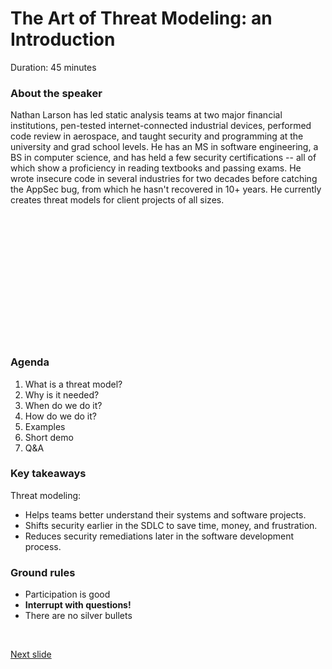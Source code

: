 # The Art of Threat Modeling: an Introduction
Duration: 45 minutes

### About the speaker

Nathan Larson has led static analysis teams at two major financial institutions, pen-tested internet-connected industrial devices, performed code review in aerospace, and taught security and programming at the university and grad school levels. He has an MS in software engineering, a BS in computer science, and has held a few security certifications -- all of which show a proficiency in reading textbooks and passing exams. He wrote insecure code in several industries for two decades before catching the AppSec bug, from which he hasn't recovered in 10+ years. He currently creates threat models for client projects of all sizes.

<br /><br /><br /><br /><br /><br /><br /><br /><br /><br /><br /><br />

### Agenda

1. What is a threat model?
2. Why is it needed?
3. When do we do it?
4. How do we do it?
5. Examples
6. Short demo
7. Q&A

### Key takeaways
Threat modeling:
* Helps teams better understand their systems and software projects.
* Shifts security earlier in the SDLC to save time, money, and frustration.
* Reduces security remediations later in the software development process.

### Ground rules
* Participation is good
* **Interrupt with questions!**
* There are no silver bullets

<br />

[Next slide](talk_threat_model_what.md)

